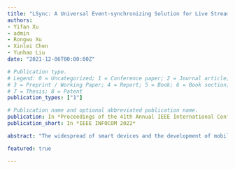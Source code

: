 ```yaml
---
title: "LSync: A Universal Event-synchronizing Solution for Live Streaming"
authors:
- Yifan Xu
- admin
- Rongwu Xu
- Xinlei Chen
- Yunhao Liu
date: "2021-12-06T00:00:00Z"

# Publication type.
# Legend: 0 = Uncategorized; 1 = Conference paper; 2 = Journal article;
# 3 = Preprint / Working Paper; 4 = Report; 5 = Book; 6 = Book section;
# 7 = Thesis; 8 = Patent
publication_types: ["1"]

# Publication name and optional abbreviated publication name.
publication: In *Proceedings of the 41th Annual IEEE International Conference on Computer Communications*
publication_short: In *IEEE INFOCOM 2022*

abstract: "The widespread of smart devices and the development of mobile networks bring the growing popularity of live streaming services worldwide. In addition to the video and audio transmission, a lot more media content is sent to the audiences as well, including player statistics for a sports stream, subtitles for living news, etc. However, due to the diverse transmission process between live streams and other media content, the synchronization of them has grown to be a great challenge. Unfortunately, the existing commercial solutions are not universal, which require specific server cloud services or CDN and limit the users' free choices of web infrastructures. To address the issue, we propose a lightweight universal event-synchronizing solution for live streaming, called LSync, which inserts a series of audio signals containing metadata into the original audio stream. It brings no modification to the original live broadcast process and thus fits prevalent live broadcast infrastructure. Evaluations on the real system show that the proposed solution reduces the signal processing delay by at most 5.62% of an audio buffer length in mobile phones and ensures real-time signal processing. It also achieves a data rate of 156.25 bps in a specific configuration and greatly outperforms recent works."

featured: true

---
```

